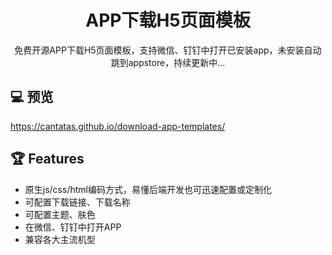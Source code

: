 
<h1 align="center">APP下载H5页面模板</h1>

<div align="center">
  免费开源APP下载H5页面模板，支持微信、钉钉中打开已安装app，未安装自动跳到appstore，持续更新中...
</div>

## 💻 预览
https://cantatas.github.io/download-app-templates/


## 🏆 Features

- 原生js/css/html编码方式，易懂后端开发也可迅速配置或定制化
- 可配置下载链接、下载名称
- 可配置主题、肤色
- 在微信、钉钉中打开APP
- 兼容各大主流机型
